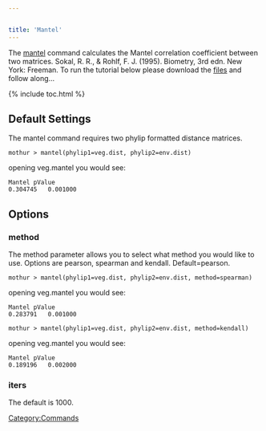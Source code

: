 ```yaml
---


title: 'Mantel'
---
```

The [mantel](mantel) command calculates the Mantel
correlation coefficient between two matrices. Sokal, R. R., & Rohlf, F.
J. (1995). Biometry, 3rd edn. New York: Freeman. To run the tutorial
below please download the [ files](Media:VegEnvData.zip) and
follow along\...

{% include toc.html %}

## Default Settings

The mantel command requires two phylip formatted distance matrices.

    mothur > mantel(phylip1=veg.dist, phylip2=env.dist)

opening veg.mantel you would see:

    Mantel pValue
    0.304745   0.001000

## Options

### method

The method parameter allows you to select what method you would like to
use. Options are pearson, spearman and kendall. Default=pearson.

    mothur > mantel(phylip1=veg.dist, phylip2=env.dist, method=spearman)

opening veg.mantel you would see:

    Mantel pValue
    0.283791   0.001000

    mothur > mantel(phylip1=veg.dist, phylip2=env.dist, method=kendall)

opening veg.mantel you would see:

    Mantel pValue
    0.189196   0.002000

### iters

The default is 1000.

[Category:Commands](Category:Commands)
